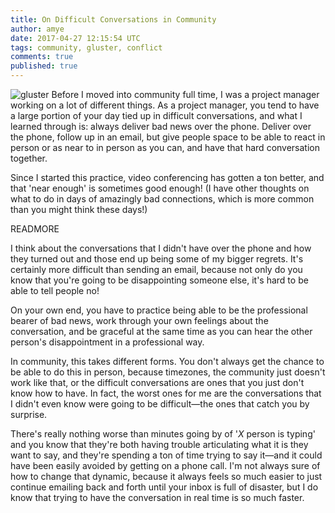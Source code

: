 ```yaml
---
title: On Difficult Conversations in Community
author: amye
date: 2017-04-27 12:15:54 UTC
tags: community, gluster, conflict
comments: true
published: true
---
```


![gluster](blog/gluster-ant.png) Before I moved into community full time, I was a project manager
working on a lot of different things. As a project manager, you tend
to have a large portion of your day tied up in difficult
conversations, and what I learned through is: always deliver bad news
over the phone. Deliver over the phone, follow up in an email, but
give people space to be able to react in person or as near to in
person as you can, and have that hard conversation together.

Since I started this practice, video conferencing has gotten a ton better, and that
'near enough' is sometimes good enough! (I have other thoughts on what
to do in days of amazingly bad connections, which is more common than
you might think these days!)

READMORE

I think about the conversations that I didn't have over the phone and
how they turned out and those end up being some of my bigger regrets.
It's certainly more difficult than sending an email, because not only
do you know that you're going to be disappointing someone else, it's
hard to be able to tell people no!

On your own end, you have to
practice being able to be the professional bearer of bad news, work
through your own feelings about the conversation, and be graceful at
the same time as you can hear the other person's disappointment in a
professional way.

In community, this takes different forms. You don't always get the
chance to be able to do this in person, because timezones, the
community just doesn't work like that, or the difficult conversations
are ones that you just don't know how to have. In fact, the worst ones
for me are the conversations that I didn't even know were going to be
difficult&mdash;the ones that catch you by surprise.

There's really
nothing worse than minutes going by of '*X* person is typing' and you
know that they're both having trouble articulating what it is they
want to say, and they're spending a ton of time trying to say it&mdash;and
it could have been easily avoided by getting on a phone call. I'm not
always sure of how to change that dynamic, because it always feels so
much easier to just continue emailing back and forth until your inbox
is full of disaster, but I do know that trying to have the
conversation in real time is so much faster.
